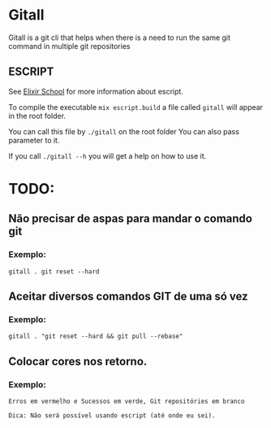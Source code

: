 # Gitall

Gitall is a git cli that helps when there is a need to run the same git command in multiple git repositories

## ESCRIPT

See [Elixir School](https://elixirschool.com/en/lessons/advanced/escripts) for more information about escript.

To compile the executable `mix escript.build` a file called `gitall` will appear in the  root folder.

You can call this file by `./gitall` on the root folder
You can also pass parameter to it.

If you call `./gitall --h` you will get a help on how to use it.


# TODO:

## Não precisar de aspas para mandar o comando git 

### Exemplo: 

    gitall . git reset --hard
## Aceitar diversos comandos GIT de uma só vez 

### Exemplo: 

    gitall . "git reset --hard && git pull --rebase"

## Colocar cores nos retorno. 

### Exemplo:

    Erros em vermelho e Sucessos em verde, Git repositóries em branco

    Dica: Não será possível usando escript (até onde eu sei).




